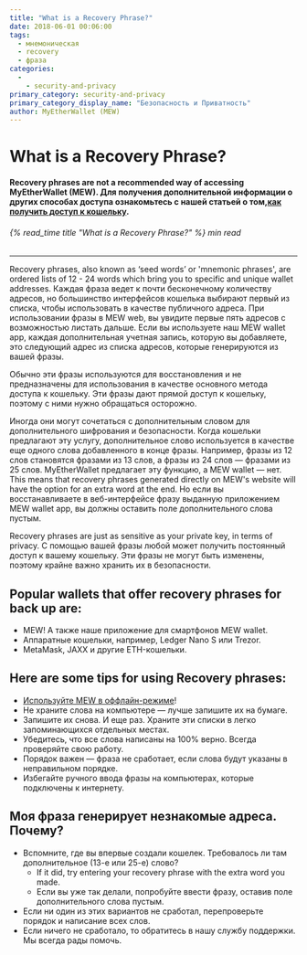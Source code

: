 ```yaml
---
title: "What is a Recovery Phrase?"
date: 2018-06-01 00:06:00
tags:
  - мнемоническая
  - recovery
  - фраза
categories:
  - 
    - security-and-privacy
primary_category: security-and-privacy
primary_category_display_name: "Безопасность и Приватность"
author: MyEtherWallet (MEW)
---
```


# **What is a Recovery Phrase?**

#### **Recovery phrases are not a recommended way of accessing MyEtherWallet (MEW).  Для получения дополнительной информации о других способах доступа ознакомьтесь с нашей статьей о том,[как получить доступ к кошельку](/@@@@@@/getting-started/how-to-access-your-wallet/).**

###### {% read_time title "What is a Recovery Phrase?" %} min read

* * *

Recovery phrases, also known as ‘seed words’ or 'mnemonic phrases', are ordered lists of 12 - 24 words which bring you to specific and unique wallet addresses. Каждая фраза ведет к почти бесконечному количеству адресов, но большинство интерфейсов кошелька выбирают первый из списка, чтобы использовать в качестве публичного адреса. При использовании фразы в MEW web, вы увидите первые пять адресов с возможностью листать дальше. Если вы используете наш MEW wallet app, каждая дополнительная учетная запись, которую вы добавляете, это следующий адрес из списка адресов, которые генерируются из вашей фразы.

Обычно эти фразы используются для восстановления и не предназначены для использования в качестве основного метода доступа к кошельку. Эти фразы дают прямой доступ к кошельку, поэтому с ними нужно обращаться осторожно.

Иногда они могут сочетаться с дополнительным словом для дополнительного шифрования и безопасности. Когда кошельки предлагают эту услугу, дополнительное слово используется в качестве еще одного слова добавленного в конце фразы. Например, фразы из 12 слов становятся фразами из 13 слов, а фразы из 24 слов — фразами из  25 слов. MyEtherWallet предлагает эту функцию, а MEW wallet — нет. This means that recovery phrases generated directly on MEW's website will have the option for an extra word at the end. Но если вы восстанавливаете в веб-интерфейсе фразу выданную приложением MEW wallet app, вы должны оставить поле дополнительного слова пустым.

Recovery phrases are just as sensitive as your private key, in terms of privacy. С помощью вашей фразы любой может получить постоянный доступ к вашему кошельку. Эти фразы не могут быть изменены, поэтому крайне важно хранить их в безопасности.

## **Popular wallets that offer recovery phrases for back up are:**

-   MEW! А также наше приложение для смартфонов MEW wallet.
-   Аппаратные кошельки, например, Ledger Nano S или Trezor.
-   MetaMask, JAXX и другие ETH-кошельки.

## **Here are some tips for using Recovery phrases:**

-   [Используйте MEW в оффлайн-режиме](/@@@@@@/offline/using-mew-offline/)!
-   Не храните слова на компьютере — лучше запишите их на бумаге.
-   Запишите их снова. И еще раз. Храните эти списки в легко запоминающихся отдельных местах.
-   Убедитесь, что все слова написаны на 100% верно. Всегда проверяйте свою работу.
-   Порядок важен — фраза не сработает, если слова будут указаны в неправильном порядке.
-   Избегайте ручного ввода фразы на компьютерах, которые подключены к интернету.

## **Моя фраза генерирует незнакомые адреса. Почему?**

-   Вспомните, где вы впервые создали кошелек. Требовалось ли там дополнительное (13-е или 25-е) слово?
    -   If it did, try entering your recovery phrase with the extra word you made.
    -   Если вы уже так делали, попробуйте ввести фразу, оставив поле дополнительного слова пустым.
-   Если ни один из этих вариантов не сработал, перепроверьте порядок и написание всех слов.
-   Если ничего не сработало, то обратитесь в нашу службу поддержки. Мы всегда рады помочь.
